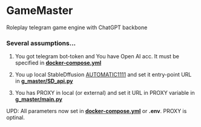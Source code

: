 # GameMaster
Roleplay telegram game engine with ChatGPT backbone

### Several assumptions...

1. You got telegram bot-token and You have Open AI acc. It must be specified in [**docker-compose.yml**](https://github.com/Nehc/GameMaster/blob/main/docker-compose.yml)

3. You up local StableDffusion [AUTOMATIC1111](https://github.com/AUTOMATIC1111/stable-diffusion-webui) and set it entry-point URL in [**g_master/SD_api.py**](https://github.com/Nehc/GameMaster/blob/main/g_master/SD_api.py)

4. You has PROXY in local (or external) and set it URL in PROXY variable in [**g_master/main.py**](https://github.com/Nehc/GameMaster/blob/main/g_master/main.py)

UPD: All parameters now set in [**docker-compose.yml**](https://github.com/Nehc/GameMaster/blob/main/docker-compose.yml) or **.env**. PROXY is optinal. 
 
